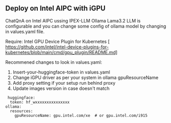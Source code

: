 
## Deploy on Intel AIPC with iGPU
ChatQnA on Intel AIPC ussing IPEX-LLM Ollama Lama3.2 LLM is configurable and you can change some config of ollama model by changing in values.yaml file.

Require: Intel GPU Device Plugin for Kubernetes [ https://github.com/intel/intel-device-plugins-for-kubernetes/blob/main/cmd/gpu_plugin/README.md]

Recommened changes to look in values.yaml:
1. Insert-your-huggingface-token in values.yaml
2. Change iGPU driver as per your system in ollama gpuResourceName
3. Add proxy setting if your setup run behind proxy
4. Update images version in case doesn't match
```
 huggingface:
  token: hf_wxxxxxxxxxxxxxxx
ollama:
  resources:
    gpuResourceName: gpu.intel.com/xe  # or gpu.intel.com/i915
```